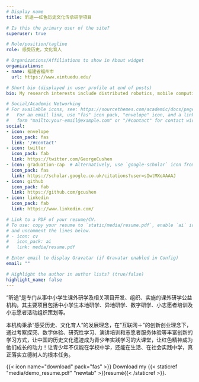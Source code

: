 ```yaml
---
# Display name
title: 昕途——红色历史文化传承研学项目

# Is this the primary user of the site?
superuser: true

# Role/position/tagline
role: 感受历史，文化育人

# Organizations/Affiliations to show in About widget
organizations:
- name: 福建省福州市
  url: https://www.xintuedu.edu/

# Short bio (displayed in user profile at end of posts)
bio: My research interests include distributed robotics, mobile computing and programmable matter.

# Social/Academic Networking
# For available icons, see: https://sourcethemes.com/academic/docs/page-builder/#icons
#   For an email link, use "fas" icon pack, "envelope" icon, and a link in the
#   form "mailto:your-email@example.com" or "/#contact" for contact widget.
social:
- icon: envelope
  icon_pack: fas
  link: '/#contact'
- icon: twitter
  icon_pack: fab
  link: https://twitter.com/GeorgeCushen
- icon: graduation-cap  # Alternatively, use `google-scholar` icon from `ai` icon pack
  icon_pack: fas
  link: https://scholar.google.co.uk/citations?user=sIwtMXoAAAAJ
- icon: github
  icon_pack: fab
  link: https://github.com/gcushen
- icon: linkedin
  icon_pack: fab
  link: https://www.linkedin.com/

# Link to a PDF of your resume/CV.
# To use: copy your resume to `static/media/resume.pdf`, enable `ai` icons in `params.toml`, 
# and uncomment the lines below.
# - icon: cv
#   icon_pack: ai
#   link: media/resume.pdf

# Enter email to display Gravatar (if Gravatar enabled in Config)
email: ""

# Highlight the author in author lists? (true/false)
highlight_name: false
---
```


“昕途”是专门从事中小学生课外研学及相关项目开发、组织、实施的课外研学公益机构。其主要项目包括中小学生本地研学、异地研学、数字研学、小志愿者培训及小志愿者活动组织策划等。

本机构秉承“感受历史、文化育人”的发展理念，在“互联网＋”的创新创业理念下，通过考察探究、数字体验、研究性学习、演讲培训和志愿者服务体验等丰富创新的学习方式，让中国的历史文化遗迹成为青少年实践学习的大课堂，让红色精神成为他们成长的动力！让青少年不仅能在学校中学，还能在生活、在社会实践中学，真正落实立德树人的根本任务。

{{< icon name="download" pack="fas" >}} Download my {{< staticref "media/demo_resume.pdf" "newtab" >}}resumé{{< /staticref >}}.
